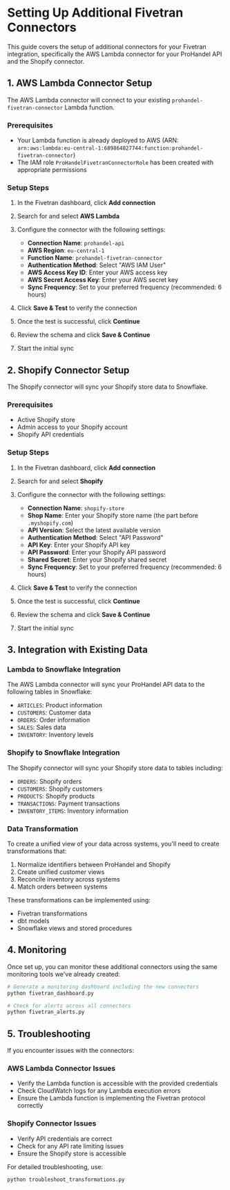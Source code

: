 # Setting Up Additional Fivetran Connectors

This guide covers the setup of additional connectors for your Fivetran integration, specifically the AWS Lambda connector for your ProHandel API and the Shopify connector.

## 1. AWS Lambda Connector Setup

The AWS Lambda connector will connect to your existing `prohandel-fivetran-connector` Lambda function.

### Prerequisites
- Your Lambda function is already deployed to AWS (ARN: `arn:aws:lambda:eu-central-1:689864027744:function:prohandel-fivetran-connector`)
- The IAM role `ProHandelFivetranConnectorRole` has been created with appropriate permissions

### Setup Steps

1. In the Fivetran dashboard, click **Add connection**
2. Search for and select **AWS Lambda**
3. Configure the connector with the following settings:
   - **Connection Name**: `prohandel-api`
   - **AWS Region**: `eu-central-1`
   - **Function Name**: `prohandel-fivetran-connector`
   - **Authentication Method**: Select "AWS IAM User" 
   - **AWS Access Key ID**: Enter your AWS access key
   - **AWS Secret Access Key**: Enter your AWS secret key
   - **Sync Frequency**: Set to your preferred frequency (recommended: 6 hours)

4. Click **Save & Test** to verify the connection
5. Once the test is successful, click **Continue**
6. Review the schema and click **Save & Continue**
7. Start the initial sync

## 2. Shopify Connector Setup

The Shopify connector will sync your Shopify store data to Snowflake.

### Prerequisites
- Active Shopify store
- Admin access to your Shopify account
- Shopify API credentials

### Setup Steps

1. In the Fivetran dashboard, click **Add connection**
2. Search for and select **Shopify**
3. Configure the connector with the following settings:
   - **Connection Name**: `shopify-store`
   - **Shop Name**: Enter your Shopify store name (the part before `.myshopify.com`)
   - **API Version**: Select the latest available version
   - **Authentication Method**: Select "API Password"
   - **API Key**: Enter your Shopify API key
   - **API Password**: Enter your Shopify API password
   - **Shared Secret**: Enter your Shopify shared secret
   - **Sync Frequency**: Set to your preferred frequency (recommended: 6 hours)

4. Click **Save & Test** to verify the connection
5. Once the test is successful, click **Continue**
6. Review the schema and click **Save & Continue**
7. Start the initial sync

## 3. Integration with Existing Data

### Lambda to Snowflake Integration

The AWS Lambda connector will sync your ProHandel API data to the following tables in Snowflake:

- `ARTICLES`: Product information
- `CUSTOMERS`: Customer data
- `ORDERS`: Order information
- `SALES`: Sales data
- `INVENTORY`: Inventory levels

### Shopify to Snowflake Integration

The Shopify connector will sync your Shopify store data to tables including:

- `ORDERS`: Shopify orders
- `CUSTOMERS`: Shopify customers
- `PRODUCTS`: Shopify products
- `TRANSACTIONS`: Payment transactions
- `INVENTORY_ITEMS`: Inventory information

### Data Transformation

To create a unified view of your data across systems, you'll need to create transformations that:

1. Normalize identifiers between ProHandel and Shopify
2. Create unified customer views
3. Reconcile inventory across systems
4. Match orders between systems

These transformations can be implemented using:
- Fivetran transformations
- dbt models
- Snowflake views and stored procedures

## 4. Monitoring

Once set up, you can monitor these additional connectors using the same monitoring tools we've already created:

```bash
# Generate a monitoring dashboard including the new connectors
python fivetran_dashboard.py

# Check for alerts across all connectors
python fivetran_alerts.py
```

## 5. Troubleshooting

If you encounter issues with the connectors:

### AWS Lambda Connector Issues
- Verify the Lambda function is accessible with the provided credentials
- Check CloudWatch logs for any Lambda execution errors
- Ensure the Lambda function is implementing the Fivetran protocol correctly

### Shopify Connector Issues
- Verify API credentials are correct
- Check for any API rate limiting issues
- Ensure the Shopify store is accessible

For detailed troubleshooting, use:
```bash
python troubleshoot_transformations.py
```
